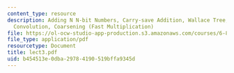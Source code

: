 ```yaml
---
content_type: resource
description: Adding N N-bit Numbers, Carry-save Addition, Wallace Tree, Integer Multiplication,
  Convolution, Coarsening (Fast Multiplication)
file: https://ol-ocw-studio-app-production.s3.amazonaws.com/courses/6-896-theory-of-parallel-hardware-sma-5511-spring-2004/b454513e0dba29784190519bffa9345d_lect3.pdf
file_type: application/pdf
resourcetype: Document
title: lect3.pdf
uid: b454513e-0dba-2978-4190-519bffa9345d
---
```

